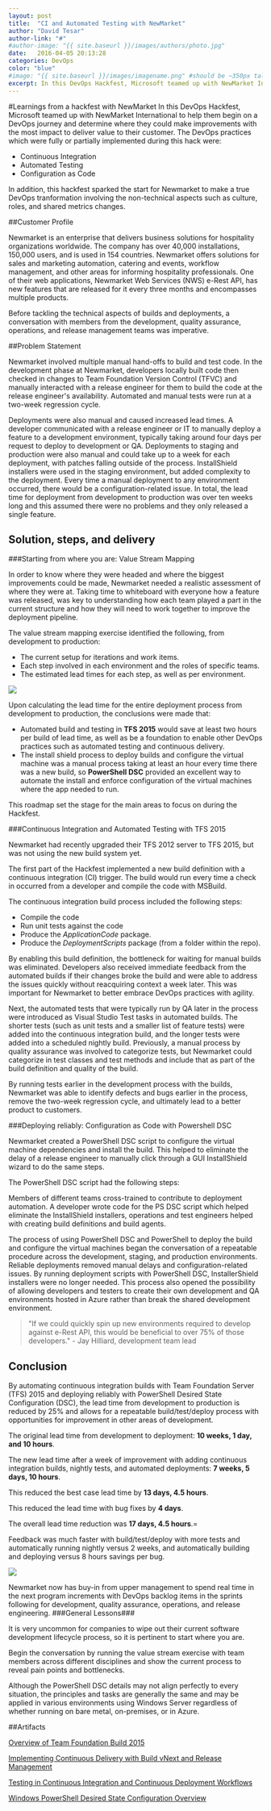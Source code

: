 ```yaml
---
layout: post
title:  "CI and Automated Testing with NewMarket"
author: "David Tesar"
author-link: "#"
#author-image: "{{ site.baseurl }}/images/authors/photo.jpg"
date:   2016-04-05 20:13:28
categories: DevOps
color: "blue"
#image: "{{ site.baseurl }}/images/imagename.png" #should be ~350px tall
excerpt: In this DevOps Hackfest, Microsoft teamed up with NewMarket International to help them begin on a DevOps journey and determine where they could make improvements with the most impact to deliver value to their customer.
---
```

#Learnings from a hackfest with NewMarket
In this DevOps Hackfest, Microsoft teamed up with NewMarket International to help them begin on a DevOps journey and determine where they could make improvements with the most impact to deliver value to their customer.  The DevOps practices which were fully or partially implemented during this hack were:

- Continuous Integration
- Automated Testing
- Configuration as Code

In addition, this hackfest sparked the start for Newmarket to make a true DevOps tranformation involving the non-technical aspects such as culture, roles, and shared metrics changes.

##Customer Profile

Newmarket is an enterprise that delivers business solutions for hospitality organizations worldwide.  The company has over 40,000 installations, 150,000 users, and is used in 154 countries. Newmarket offers solutions for sales and marketing automation, catering and events, workflow management, and other areas for informing hospitality professionals. One of their web applications, Newmarket Web Services (NWS) e-Rest API, has new features that are released for it every three months and encompasses multiple products.

Before tackling the technical aspects of builds and deployments, a conversation with members from the development, quality assurance, operations, and release management teams was imperative. 

##Problem Statement

Newmarket involved multiple manual hand-offs to build and test code. In the development phase at Newmarket, developers locally built code then checked in changes to Team Foundation Version Control (TFVC) and manually interacted with a release engineer for them to build the code at the release engineer's availability. Automated and manual tests were run at a two-week regression cycle. 

Deployments were also manual and caused increased lead times. A developer communicated with a release engineer or IT to manually deploy a feature to a development environment, typically taking around four days per request to deploy to development or QA. Deployments to staging and production were also manual and could take up to a week for each deployment, with patches falling outside of the process. InstallShield installers were used in the staging environment, but added complexity to the deployment. Every time a manual deployment to any environment occurred, there would be a configuration-related issue. In total, the lead time for deployment from development to production was over ten weeks long and this assumed there were no problems and they only released a single feature.

## Solution, steps, and delivery ##

###Starting from where you are: Value Stream Mapping

In order to know where they were headed and where the biggest improvements could be made, Newmarket needed a realistic assessment of where they were at. Taking time to whiteboard with everyone how a feature was released, was key to understanding how each team played a part in the current structure and how they will need to work together to improve the deployment pipeline. 

The value stream mapping exercise identified the following, from development to production: 

- The current setup for iterations and work items.
- Each step involved in each environment and the roles of specific teams.
- The estimated lead times for each step, as well as per environment.

![](media/Newmarket-value-stream-before.jpg)

Upon calculating the lead time for the entire deployment process from development to production, the conclusions were made that: 

- Automated build and testing in **TFS 2015** would save at least two hours per build of lead time, as well as be a foundation to enable other DevOps practices such as automated testing and continuous delivery.
- The install shield process to deploy builds and configure the virtual machine was a manual process taking at least an hour every time there was a new build, so **PowerShell DSC** provided an excellent way to automate the install and enforce configuration of the virtual machines where the app needed to run. 

This roadmap set the stage for the main areas to focus on during the Hackfest. 

###Continuous Integration and Automated Testing with TFS 2015

Newmarket had recently upgraded their TFS 2012 server to TFS 2015, but was not using the new build system yet. 

The first part of the Hackfest implemented a new build definition with a continuous integration (CI) trigger. The build would run every time a check in occurred from a developer and compile the code with MSBuild.

The continuous integration build process included the following steps: 

- Compile the code
- Run unit tests against the code
- Produce the *ApplicationCode* package.
- Produce the *DeploymentScripts* package (from a folder within the repo).

By enabling this build definition, the bottleneck for waiting for manual builds was eliminated. Developers also received immediate feedback from the automated builds if their changes broke the build and were able to address the issues quickly without reacquiring context a week later. This was important for Newmarket to better embrace DevOps practices with agility.  

Next, the automated tests that were typically run by QA later in the process were introduced as Visual Studio Test tasks in automated builds. The shorter tests (such as unit tests and a smaller list of feature tests) were added into the continuous integration build, and the longer tests were added into a scheduled nightly build. Previously, a manual process by quality assurance was involved to categorize tests, but Newmarket could categorize in test classes and test methods and include that as part of the build definition and quality of the build. 

By running tests earlier in the development process with the builds, Newmarket was able to identify defects and bugs earlier in the process, remove the two-week regression cycle, and ultimately lead to a better product to customers. 

###Deploying reliably: Configuration as Code with Powershell DSC

Newmarket created a PowerShell DSC script to configure the virtual machine dependencies and install the build. This helped to eliminate the delay of a release engineer to manually click through a GUI InstallShield wizard to do the same steps.

The PowerShell DSC script had the following steps: 

Members of different teams cross-trained to contribute to deployment automation. A developer wrote code for the PS DSC script which helped eliminate the InstallShield installers, operations and test engineers helped with creating build definitions and build agents.

The process of using PowerShell DSC and PowerShell to deploy the build and configure the virtual machines began the conversation of a repeatable procedure across the development, staging, and production environments. Reliable deployments removed manual delays and configuration-related issues. By running deployment scripts with PowerShell DSC, InstallerShield installers were no longer needed. This process also opened the possibility of allowing developers and testers to create their own development and QA environments hosted in Azure rather than break the shared development environment. 

> "If we could quickly spin up new environments required to develop against e-Rest API, this would be beneficial to over 75% of those developers." - Jay Hilliard, development team lead

## Conclusion ##
By automating continuous integration builds with Team Foundation Server (TFS) 2015 and deploying reliably with PowerShell Desired State Configuration (DSC), the lead time from development to production is reduced by 25% and allows for a repeatable build/test/deploy process with opportunities for improvement in other areas of development.

The original lead time from development to deployment: **10 weeks, 1 day, and 10 hours**. 

The new lead time after a week of improvement with adding continuous integration builds, nightly tests, and automated deployments: **7 weeks, 5 days, 10 hours**.

This reduced the best case lead time by **13 days, 4.5 hours**.

This reduced the lead time with bug fixes by **4 days**.

The overall lead time reduction was **17 days, 4.5 hours**.=

Feedback was much faster with build/test/deploy with more tests and automatically running nightly versus 2 weeks, and automatically building and deploying versus 8 hours savings per bug. 

![](media/Newmarket-value-stream-after.png)

Newmarket now has buy-in from upper management to spend real time in the next program increments with DevOps backlog items in the sprints following for development, quality assurance, operations, and release engineering. 
###General Lessons###

It is very uncommon for companies to wipe out their current software development lifecycle process, so it is pertinent to start where you are. 

Begin the conversation by running the value stream exercise with team members across different disciplines and show the current process to reveal pain points and bottlenecks. 

Although the PowerShell DSC details may not align perfectly to every situation, the principles and tasks are generally the same and may be applied in various environments using Windows Server regardless of whether running on bare metal, on-premises, or in Azure.

##Artifacts

[Overview of Team Foundation Build 2015 ](https://msdn.microsoft.com/en-us/library/vs/alm/build/feature-overview)

[Implementing Continuous Delivery with Build vNext and Release Management](http://blogs.msdn.com/b/charles_sterling/archive/2015/06/22/ci-and-cd-hands-on-lab.aspx)

[Testing in Continuous Integration and Continuous Deployment Workflows](https://blogs.msdn.microsoft.com/visualstudioalm/2015/05/29/testing-in-continuous-integration-and-continuous-deployment-workflows/)

[Windows PowerShell Desired State Configuration Overview](https://msdn.microsoft.com/en-us/powershell/dsc/overview)